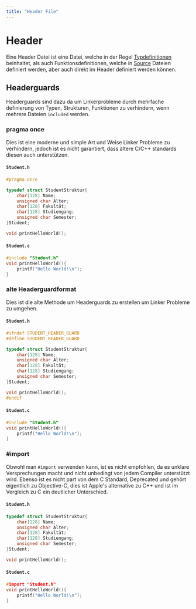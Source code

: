```yaml
---
title: "Header File"
---
```

# Header
Eine Header Datei ist eine Datei, welche in der Regel [Typdefinitionen](Datentypen/Typdefinition.md) beinhaltet, als auch Funktionsdefinitionen, welche in [Source](Dateitypen/Source.md) Dateien definiert werden, aber auch direkt im Header definiert werden können.
## Headerguards
Headerguards sind dazu da um Linkerprobleme durch mehrfache definierung von Typen, Strukturen, Funktionen zu verhindern, wenn mehrere Dateien ``included`` werden.
### pragma once
Dies ist eine moderne und simple Art und Weise Linker Probleme zu verhindern, jedoch ist es nicht garantiert, dass ältere C/C++ standards diesen auch unterstützen.
#### ``Student.h``
```c
#pragma once

typedef struct StudentStruktur{
	char[128] Name;
	unsigned char Alter;
	char[128] Fakultät;
	char[128] Studiengang;
	unsigned char Semester;
}Student;

void printHelloWorld();
```
#### ``Student.c``
```c
#include "Student.h"
void printHelloWorld(){
	printf("Hello World!\n");
}
```
### alte Headerguardformat
Dies ist die alte Methode um Headerguards zu erstellen um Linker Probleme zu umgehen.
#### ``Student.h``
```c
#ifndef STUDENT_HEADER_GUARD
#define STUDENT_HEADER_GUARD

typedef struct StudentStruktur{
	char[128] Name;
	unsigned char Alter;
	char[128] Fakultät;
	char[128] Studiengang;
	unsigned char Semester;
}Student;

void printHelloWorld();
#endif
```
#### ``Student.c``
```c
#include "Student.h"
void printHelloWorld(){
	printf("Hello World!\n");
}
```
### \#import
Obwohl man ``#import`` verwenden kann, ist es nicht empfohlen, da es unklare Versprechungen macht und nicht unbedingt von jedem Compiler unterstützt wird.
Ebenso ist es nicht part von dem C Standard, Deprecated und gehört eigentlich zu Objective-C, dies ist Apple's alternative zu C++ und ist im Vergleich zu C ein deutlicher Unterschied.
#### ``Student.h``
```c
typedef struct StudentStruktur{
	char[128] Name;
	unsigned char Alter;
	char[128] Fakultät;
	char[128] Studiengang;
	unsigned char Semester;
}Student;

void printHelloWorld();
```
#### ``Student.c``
```c
#import "Student.h"
void printHelloWorld(){
	printf("Hello World!\n");
}
```